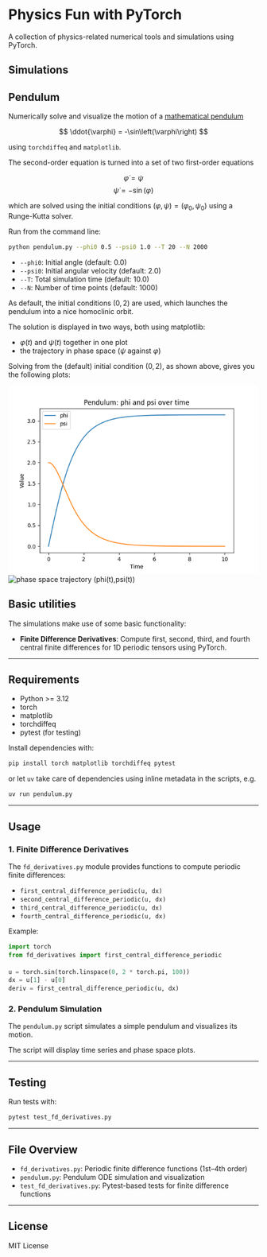 # Physics Fun with PyTorch

A collection of physics-related numerical tools and simulations using PyTorch.

## Simulations

## Pendulum 

Numerically solve and visualize the motion of a [mathematical
pendulum](https://en.wikipedia.org/wiki/Pendulum_(mechanics))

$$
\ddot{\varphi} = -\sin\left(\varphi\right)
$$

using `torchdiffeq` and `matplotlib`.

The second-order equation is turned into a set of two first-order equations

$$
\dot{\varphi}=\psi
$$
$$
\dot{\psi}=-\sin\left(\varphi\right)
$$

which are solved using the initial conditions
$\left(\varphi,\psi\right)=\left(\varphi_0,\psi_0\right)$ using a Runge-Kutta
solver.

Run from the command line:
```bash
python pendulum.py --phi0 0.5 --psi0 1.0 --T 20 --N 2000
```

- `--phi0`: Initial angle (default: 0.0)
- `--psi0`: Initial angular velocity (default: 2.0)
- `--T`: Total simulation time (default: 10.0)
- `--N`: Number of time points (default: 1000)

As default, the initial conditions $\left(0, 2\right)$ are used, which launches 
the pendulum into a nice homoclinic orbit.

The solution is displayed in two ways, both using matplotlib:

- $\varphi(t)$ and $\psi(t)$ together in one plot
- the trajectory in phase space ($\psi$ against $\varphi$)

Solving from the (default) initial condition $\left(0, 2\right)$, as shown
above, gives you the following plots:

![plot of phi(t) and psi(t)](/images/pendulum_homoclinic_time.png)
![phase space trajectory
(phi(t),psi(t))](/images/pendulum_homoclinic_phasespace.png)

## Basic utilities

The simulations make use of some basic functionality:

- **Finite Difference Derivatives**: Compute first, second, third, and fourth
central finite differences for 1D periodic tensors using PyTorch.


---

## Requirements

- Python >= 3.12
- torch
- matplotlib
- torchdiffeq
- pytest (for testing)

Install dependencies with:

```bash
pip install torch matplotlib torchdiffeq pytest
```

or let `uv` take care of dependencies using inline metadata in the scripts, e.g.

```bash
uv run pendulum.py
```

---

## Usage

### 1. Finite Difference Derivatives

The `fd_derivatives.py` module provides functions to compute periodic finite
differences:

- `first_central_difference_periodic(u, dx)`
- `second_central_difference_periodic(u, dx)`
- `third_central_difference_periodic(u, dx)`
- `fourth_central_difference_periodic(u, dx)`

Example:
```python
import torch
from fd_derivatives import first_central_difference_periodic

u = torch.sin(torch.linspace(0, 2 * torch.pi, 100))
dx = u[1] - u[0]
deriv = first_central_difference_periodic(u, dx)
```

### 2. Pendulum Simulation

The `pendulum.py` script simulates a simple pendulum and visualizes its motion.

The script will display time series and phase space plots.

---

## Testing

Run tests with:

```bash
pytest test_fd_derivatives.py
```

---

## File Overview

- `fd_derivatives.py`: Periodic finite difference functions (1st–4th order)
- `pendulum.py`: Pendulum ODE simulation and visualization
- `test_fd_derivatives.py`: Pytest-based tests for finite difference functions

---

## License

MIT License

